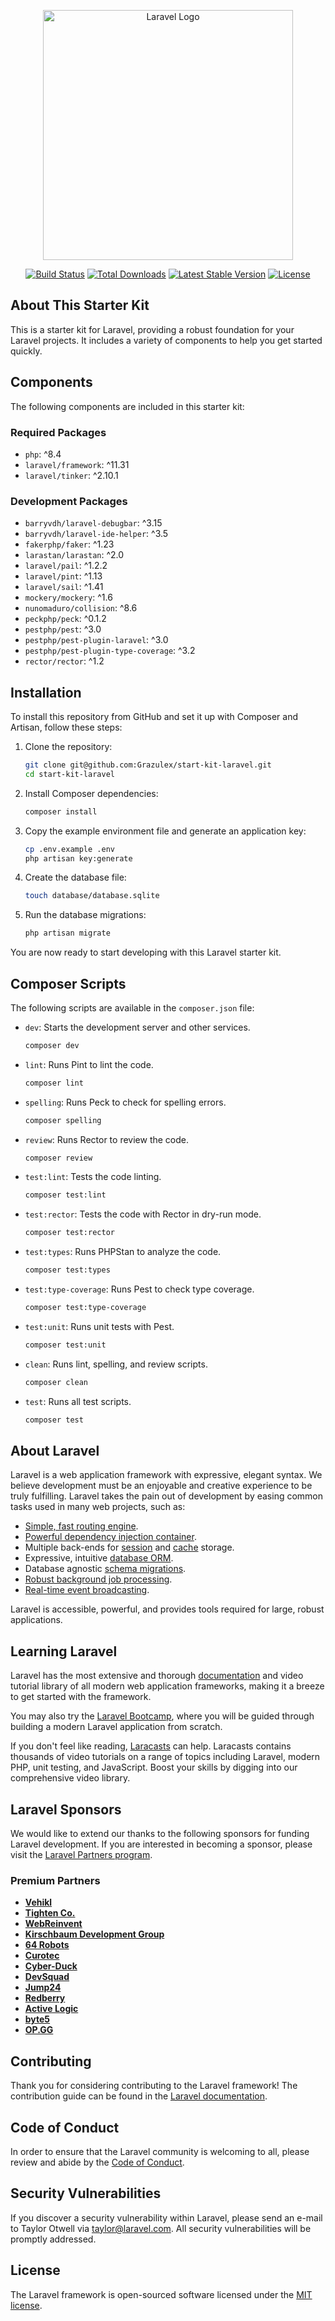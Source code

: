 <p align="center"><a href="https://laravel.com" target="_blank"><img src="https://raw.githubusercontent.com/laravel/art/master/logo-lockup/5%20SVG/2%20CMYK/1%20Full%20Color/laravel-logolockup-cmyk-red.svg" width="400" alt="Laravel Logo"></a></p>

<p align="center">
<a href="https://github.com/laravel/framework/actions"><img src="https://github.com/laravel/framework/workflows/tests/badge.svg" alt="Build Status"></a>
<a href="https://packagist.org/packages/laravel/framework"><img src="https://img.shields.io/packagist/dt/laravel/framework" alt="Total Downloads"></a>
<a href="https://packagist.org/packages/laravel/framework"><img src="https://img.shields.io/packagist/v/laravel/framework" alt="Latest Stable Version"></a>
<a href="https://packagist.org/packages/laravel/framework"><img src="https://img.shields.io/packagist/l/laravel/framework" alt="License"></a>
</p>

## About This Starter Kit

This is a starter kit for Laravel, providing a robust foundation for your Laravel projects. It includes a variety of components to help you get started quickly.

## Components

The following components are included in this starter kit:

### Required Packages
- `php`: ^8.4
- `laravel/framework`: ^11.31
- `laravel/tinker`: ^2.10.1

### Development Packages
- `barryvdh/laravel-debugbar`: ^3.15
- `barryvdh/laravel-ide-helper`: ^3.5
- `fakerphp/faker`: ^1.23
- `larastan/larastan`: ^2.0
- `laravel/pail`: ^1.2.2
- `laravel/pint`: ^1.13
- `laravel/sail`: ^1.41
- `mockery/mockery`: ^1.6
- `nunomaduro/collision`: ^8.6
- `peckphp/peck`: ^0.1.2
- `pestphp/pest`: ^3.0
- `pestphp/pest-plugin-laravel`: ^3.0
- `pestphp/pest-plugin-type-coverage`: ^3.2
- `rector/rector`: ^1.2

## Installation

To install this repository from GitHub and set it up with Composer and Artisan, follow these steps:

1. Clone the repository:
    ```sh
    git clone git@github.com:Grazulex/start-kit-laravel.git
    cd start-kit-laravel
    ```

2. Install Composer dependencies:
    ```sh
    composer install
    ```

3. Copy the example environment file and generate an application key:
    ```sh
    cp .env.example .env
    php artisan key:generate
    ```

4. Create the database file:
    ```sh
    touch database/database.sqlite
    ```

5. Run the database migrations:
    ```sh
    php artisan migrate
    ```

You are now ready to start developing with this Laravel starter kit.

## Composer Scripts

The following scripts are available in the `composer.json` file:

- `dev`: Starts the development server and other services.
    ```sh
    composer dev
    ```
- `lint`: Runs Pint to lint the code.
    ```sh
    composer lint
    ```
- `spelling`: Runs Peck to check for spelling errors.
    ```sh
    composer spelling
    ```
- `review`: Runs Rector to review the code.
    ```sh
    composer review
    ```
- `test:lint`: Tests the code linting.
    ```sh
    composer test:lint
    ```
- `test:rector`: Tests the code with Rector in dry-run mode.
    ```sh
    composer test:rector
    ```
- `test:types`: Runs PHPStan to analyze the code.
    ```sh
    composer test:types
    ```
- `test:type-coverage`: Runs Pest to check type coverage.
    ```sh
    composer test:type-coverage
    ```
- `test:unit`: Runs unit tests with Pest.
    ```sh
    composer test:unit
    ```
- `clean`: Runs lint, spelling, and review scripts.
    ```sh
    composer clean
    ```
- `test`: Runs all test scripts.
    ```sh
    composer test
    ```

## About Laravel

Laravel is a web application framework with expressive, elegant syntax. We believe development must be an enjoyable and creative experience to be truly fulfilling. Laravel takes the pain out of development by easing common tasks used in many web projects, such as:

- [Simple, fast routing engine](https://laravel.com/docs/routing).
- [Powerful dependency injection container](https://laravel.com/docs/container).
- Multiple back-ends for [session](https://laravel.com/docs/session) and [cache](https://laravel.com/docs/cache) storage.
- Expressive, intuitive [database ORM](https://laravel.com/docs/eloquent).
- Database agnostic [schema migrations](https://laravel.com/docs/migrations).
- [Robust background job processing](https://laravel.com/docs/queues).
- [Real-time event broadcasting](https://laravel.com/docs/broadcasting).

Laravel is accessible, powerful, and provides tools required for large, robust applications.

## Learning Laravel

Laravel has the most extensive and thorough [documentation](https://laravel.com/docs) and video tutorial library of all modern web application frameworks, making it a breeze to get started with the framework.

You may also try the [Laravel Bootcamp](https://bootcamp.laravel.com), where you will be guided through building a modern Laravel application from scratch.

If you don't feel like reading, [Laracasts](https://laracasts.com) can help. Laracasts contains thousands of video tutorials on a range of topics including Laravel, modern PHP, unit testing, and JavaScript. Boost your skills by digging into our comprehensive video library.

## Laravel Sponsors

We would like to extend our thanks to the following sponsors for funding Laravel development. If you are interested in becoming a sponsor, please visit the [Laravel Partners program](https://partners.laravel.com).

### Premium Partners

- **[Vehikl](https://vehikl.com/)**
- **[Tighten Co.](https://tighten.co)**
- **[WebReinvent](https://webreinvent.com/)**
- **[Kirschbaum Development Group](https://kirschbaumdevelopment.com)**
- **[64 Robots](https://64robots.com)**
- **[Curotec](https://www.curotec.com/services/technologies/laravel/)**
- **[Cyber-Duck](https://cyber-duck.co.uk)**
- **[DevSquad](https://devsquad.com/hire-laravel-developers)**
- **[Jump24](https://jump24.co.uk)**
- **[Redberry](https://redberry.international/laravel/)**
- **[Active Logic](https://activelogic.com)**
- **[byte5](https://byte5.de)**
- **[OP.GG](https://op.gg)**

## Contributing

Thank you for considering contributing to the Laravel framework! The contribution guide can be found in the [Laravel documentation](https://laravel.com/docs/contributions).

## Code of Conduct

In order to ensure that the Laravel community is welcoming to all, please review and abide by the [Code of Conduct](https://laravel.com/docs/contributions#code-of-conduct).

## Security Vulnerabilities

If you discover a security vulnerability within Laravel, please send an e-mail to Taylor Otwell via [taylor@laravel.com](mailto:taylor@laravel.com). All security vulnerabilities will be promptly addressed.

## License

The Laravel framework is open-sourced software licensed under the [MIT license](https://opensource.org/licenses/MIT).
